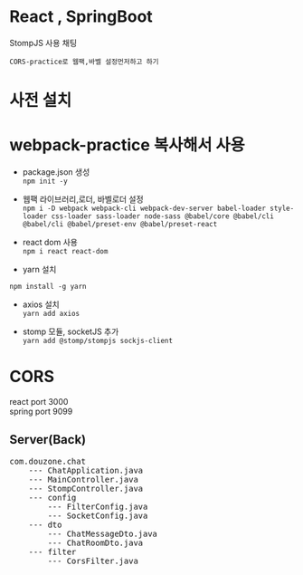 # React , SpringBoot

StompJS 사용 채팅


`CORS-practice로 웹팩,바벨 설정먼저하고 하기`

# 사전 설치  
# webpack-practice 복사해서 사용

- package.json 생성  
`npm init -y`  

- 웹팩 라이브러리,로더, 바벨로더 설정  
 `npm i -D webpack webpack-cli webpack-dev-server babel-loader style-loader css-loader sass-loader node-sass @babel/core @babel/cli @babel/cli @babel/preset-env @babel/preset-react`    
 - react dom 사용  
  `npm i react react-dom`
 - yarn 설치  

`npm install -g yarn`
-  axios 설치  
`yarn add axios`

- stomp 모듈, socketJS 추가  
`yarn add @stomp/stompjs sockjs-client`

# CORS
react port 3000  
spring port 9099

## Server(Back)
<pre>
com.douzone.chat  
    --- ChatApplication.java  
    --- MainController.java  
    --- StompController.java    
    --- config  
        --- FilterConfig.java  
        --- SocketConfig.java  
    --- dto  
        --- ChatMessageDto.java  
        --- ChatRoomDto.java  
    --- filter  
        --- CorsFilter.java  
</pre>
